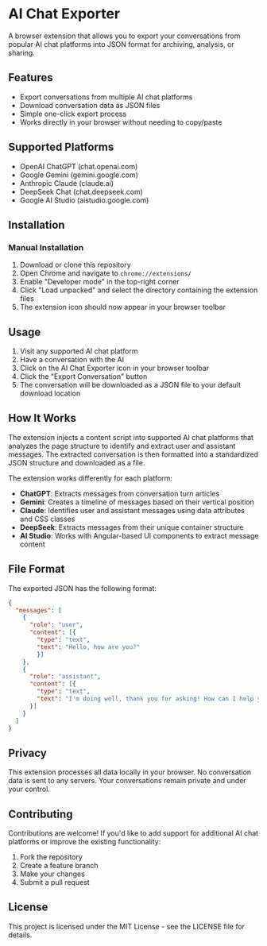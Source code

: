 # AI Chat Exporter

A browser extension that allows you to export your conversations from popular AI chat platforms into JSON format for archiving, analysis, or sharing.

## Features

- Export conversations from multiple AI chat platforms
- Download conversation data as JSON files
- Simple one-click export process
- Works directly in your browser without needing to copy/paste

## Supported Platforms

- OpenAI ChatGPT (chat.openai.com)
- Google Gemini (gemini.google.com)
- Anthropic Claude (claude.ai)
- DeepSeek Chat (chat.deepseek.com)
- Google AI Studio (aistudio.google.com)

## Installation

### Manual Installation

1. Download or clone this repository
2. Open Chrome and navigate to `chrome://extensions/`
3. Enable "Developer mode" in the top-right corner
4. Click "Load unpacked" and select the directory containing the extension files
5. The extension icon should now appear in your browser toolbar

## Usage

1. Visit any supported AI chat platform
2. Have a conversation with the AI
3. Click on the AI Chat Exporter icon in your browser toolbar
4. Click the "Export Conversation" button
5. The conversation will be downloaded as a JSON file to your default download location

## How It Works

The extension injects a content script into supported AI chat platforms that analyzes the page structure to identify and extract user and assistant messages. The extracted conversation is then formatted into a standardized JSON structure and downloaded as a file.

The extension works differently for each platform:

- **ChatGPT**: Extracts messages from conversation turn articles
- **Gemini**: Creates a timeline of messages based on their vertical position
- **Claude**: Identifies user and assistant messages using data attributes and CSS classes
- **DeepSeek**: Extracts messages from their unique container structure
- **AI Studio**: Works with Angular-based UI components to extract message content

## File Format

The exported JSON has the following format:
```json
{
  "messages": [
    {
      "role": "user",
      "content": [{
        "type": "text",
        "text": "Hello, how are you?"
        }]
    },
    {
      "role": "assistant",
      "content": [{
        "type": "text",
        "text": "I'm doing well, thank you for asking! How can I help you today?"
      }]
    }
  ]
}
```

## Privacy

This extension processes all data locally in your browser. No conversation data is sent to any servers. Your conversations remain private and under your control.

## Contributing

Contributions are welcome! If you'd like to add support for additional AI chat platforms or improve the existing functionality:

1. Fork the repository
2. Create a feature branch
3. Make your changes
4. Submit a pull request

## License

This project is licensed under the MIT License - see the LICENSE file for details.
